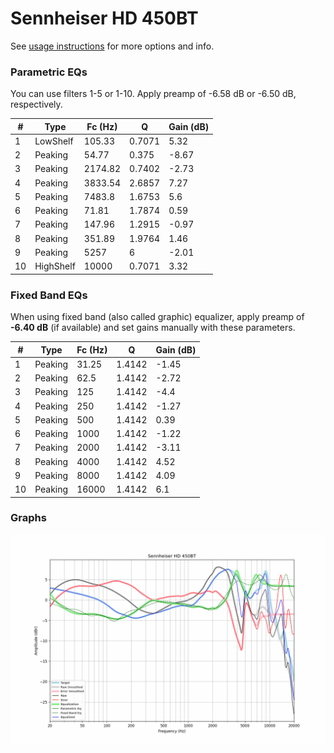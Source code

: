 # Sennheiser HD 450BT
See [usage instructions](https://github.com/jaakkopasanen/AutoEq#usage) for more options and info.

### Parametric EQs
You can use filters 1-5 or 1-10. Apply preamp of -6.58 dB or -6.50 dB, respectively.

|   # | Type      |   Fc (Hz) |      Q |   Gain (dB) |
|-----|-----------|-----------|--------|-------------|
|   1 | LowShelf  |    105.33 | 0.7071 |        5.32 |
|   2 | Peaking   |     54.77 | 0.375  |       -8.67 |
|   3 | Peaking   |   2174.82 | 0.7402 |       -2.73 |
|   4 | Peaking   |   3833.54 | 2.6857 |        7.27 |
|   5 | Peaking   |   7483.8  | 1.6753 |        5.6  |
|   6 | Peaking   |     71.81 | 1.7874 |        0.59 |
|   7 | Peaking   |    147.96 | 1.2915 |       -0.97 |
|   8 | Peaking   |    351.89 | 1.9764 |        1.46 |
|   9 | Peaking   |   5257    | 6      |       -2.01 |
|  10 | HighShelf |  10000    | 0.7071 |        3.32 |

### Fixed Band EQs
When using fixed band (also called graphic) equalizer, apply preamp of **-6.40 dB** (if available) and set gains manually with these parameters.

|   # | Type    |   Fc (Hz) |      Q |   Gain (dB) |
|-----|---------|-----------|--------|-------------|
|   1 | Peaking |     31.25 | 1.4142 |       -1.45 |
|   2 | Peaking |     62.5  | 1.4142 |       -2.72 |
|   3 | Peaking |    125    | 1.4142 |       -4.4  |
|   4 | Peaking |    250    | 1.4142 |       -1.27 |
|   5 | Peaking |    500    | 1.4142 |        0.39 |
|   6 | Peaking |   1000    | 1.4142 |       -1.22 |
|   7 | Peaking |   2000    | 1.4142 |       -3.11 |
|   8 | Peaking |   4000    | 1.4142 |        4.52 |
|   9 | Peaking |   8000    | 1.4142 |        4.09 |
|  10 | Peaking |  16000    | 1.4142 |        6.1  |

### Graphs
![](./Sennheiser%20HD%20450BT.png)
